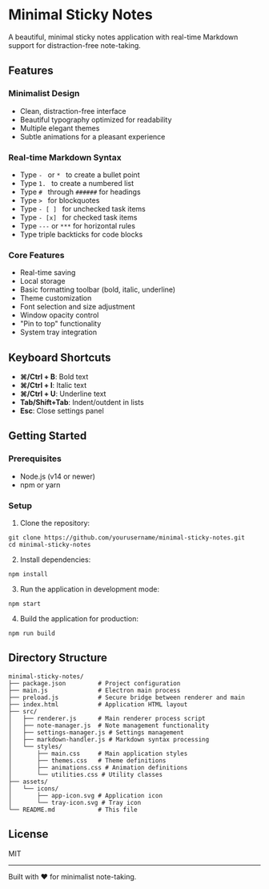 # Minimal Sticky Notes

A beautiful, minimal sticky notes application with real-time Markdown support for distraction-free note-taking.

## Features

### Minimalist Design
- Clean, distraction-free interface
- Beautiful typography optimized for readability
- Multiple elegant themes
- Subtle animations for a pleasant experience

### Real-time Markdown Syntax
- Type `- ` or `* ` to create a bullet point
- Type `1. ` to create a numbered list
- Type `# ` through `######` for headings
- Type `> ` for blockquotes
- Type `- [ ] ` for unchecked task items
- Type `- [x] ` for checked task items
- Type `---` or `***` for horizontal rules
- Type triple backticks for code blocks

### Core Features
- Real-time saving
- Local storage
- Basic formatting toolbar (bold, italic, underline)
- Theme customization
- Font selection and size adjustment
- Window opacity control
- "Pin to top" functionality
- System tray integration

## Keyboard Shortcuts

- **⌘/Ctrl + B**: Bold text
- **⌘/Ctrl + I**: Italic text
- **⌘/Ctrl + U**: Underline text
- **Tab/Shift+Tab**: Indent/outdent in lists
- **Esc**: Close settings panel

## Getting Started

### Prerequisites

- Node.js (v14 or newer)
- npm or yarn

### Setup

1. Clone the repository:
```
git clone https://github.com/yourusername/minimal-sticky-notes.git
cd minimal-sticky-notes
```

2. Install dependencies:
```
npm install
```

3. Run the application in development mode:
```
npm start
```

4. Build the application for production:
```
npm run build
```

## Directory Structure

```
minimal-sticky-notes/
├── package.json         # Project configuration
├── main.js              # Electron main process
├── preload.js           # Secure bridge between renderer and main
├── index.html           # Application HTML layout
├── src/
│   ├── renderer.js      # Main renderer process script
│   ├── note-manager.js  # Note management functionality
│   ├── settings-manager.js # Settings management
│   ├── markdown-handler.js # Markdown syntax processing
│   └── styles/
│       ├── main.css     # Main application styles
│       ├── themes.css   # Theme definitions
│       ├── animations.css # Animation definitions
│       └── utilities.css # Utility classes
├── assets/
│   └── icons/
│       ├── app-icon.svg # Application icon
│       └── tray-icon.svg # Tray icon
└── README.md            # This file
```

## License

MIT

---

Built with ❤️ for minimalist note-taking.